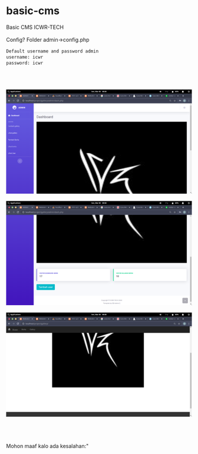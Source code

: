 # basic-cms
Basic CMS ICWR-TECH
<br><br>
Config? Folder admin->config.php
<br>
```
Default username and password admin
username: icwr
password: icwr
```
<br><br><br>
<img src="Screenshot from 2020-03-30 08-58-09.png" alt><br><br>
<img src="Screenshot from 2020-03-30 08-58-12.png" alt><br><br>
<img src="Screenshot from 2020-03-30 08-58-28.png" alt><br><br>
<br><br><br>
Mohon maaf kalo ada kesalahan:"
